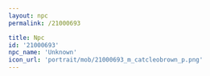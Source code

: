 ```yaml
---
layout: npc
permalink: /21000693

title: Npc
id: '21000693'
npc_name: 'Unknown'
icon_url: 'portrait/mob/21000693_m_catcleobrown_p.png'
---
```


